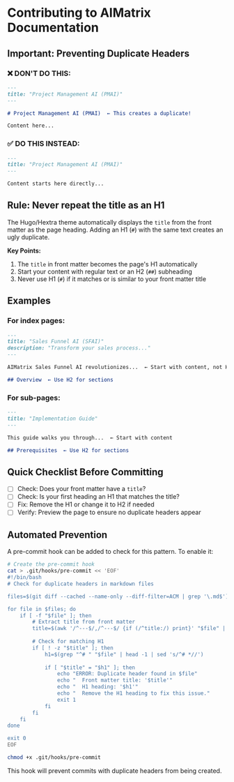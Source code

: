 # Contributing to AIMatrix Documentation

## Important: Preventing Duplicate Headers

### ❌ DON'T DO THIS:
```markdown
---
title: "Project Management AI (PMAI)"
---

# Project Management AI (PMAI)  ← This creates a duplicate!

Content here...
```

### ✅ DO THIS INSTEAD:
```markdown
---
title: "Project Management AI (PMAI)"
---

Content starts here directly...
```

## Rule: Never repeat the title as an H1

The Hugo/Hextra theme automatically displays the `title` from the front matter as the page heading. Adding an H1 (`#`) with the same text creates an ugly duplicate.

**Key Points:**
1. The `title` in front matter becomes the page's H1 automatically
2. Start your content with regular text or an H2 (`##`) subheading
3. Never use H1 (`#`) if it matches or is similar to your front matter title

## Examples

### For index pages:
```markdown
---
title: "Sales Funnel AI (SFAI)"
description: "Transform your sales process..."
---

AIMatrix Sales Funnel AI revolutionizes...  ← Start with content, not H1

## Overview  ← Use H2 for sections
```

### For sub-pages:
```markdown
---
title: "Implementation Guide"
---

This guide walks you through...  ← Start with content

## Prerequisites  ← Use H2 for sections
```

## Quick Checklist Before Committing

- [ ] Check: Does your front matter have a `title`?
- [ ] Check: Is your first heading an H1 that matches the title?
- [ ] Fix: Remove the H1 or change it to H2 if needed
- [ ] Verify: Preview the page to ensure no duplicate headers appear

## Automated Prevention

A pre-commit hook can be added to check for this pattern. To enable it:

```bash
# Create the pre-commit hook
cat > .git/hooks/pre-commit << 'EOF'
#!/bin/bash
# Check for duplicate headers in markdown files

files=$(git diff --cached --name-only --diff-filter=ACM | grep '\.md$')

for file in $files; do
    if [ -f "$file" ]; then
        # Extract title from front matter
        title=$(awk '/^---$/,/^---$/ {if (/^title:/) print}' "$file" | sed 's/title: *//; s/"//g; s/'"'"'//g')
        
        # Check for matching H1
        if [ ! -z "$title" ]; then
            h1=$(grep "^# " "$file" | head -1 | sed 's/^# *//')
            
            if [ "$title" = "$h1" ]; then
                echo "ERROR: Duplicate header found in $file"
                echo "  Front matter title: '$title'"
                echo "  H1 heading: '$h1'"
                echo "  Remove the H1 heading to fix this issue."
                exit 1
            fi
        fi
    fi
done

exit 0
EOF

chmod +x .git/hooks/pre-commit
```

This hook will prevent commits with duplicate headers from being created.